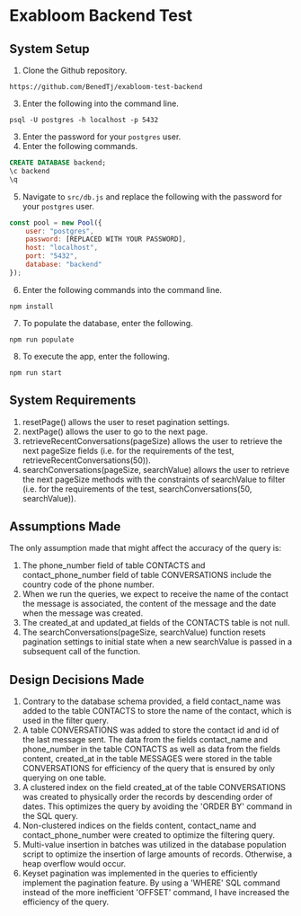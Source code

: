# Exabloom Backend Test
## System Setup
1. Clone the Github repository.
```
https://github.com/BenedTj/exabloom-test-backend
``` 
3. Enter the following into the command line.
```
psql -U postgres -h localhost -p 5432
```
3. Enter the password for your `postgres` user.
4. Enter the following commands.
~~~~sql
CREATE DATABASE backend;
\c backend
\q
~~~~
5. Navigate to `src/db.js` and replace the following with the password for your `postgres` user.
```javascript
const pool = new Pool({
    user: "postgres",
    password: [REPLACED WITH YOUR PASSWORD],
    host: "localhost",
    port: "5432",
    database: "backend"
});
```
6. Enter the following commands into the command line.
```
npm install
```
7. To populate the database, enter the following.
```
npm run populate
```
8. To execute the app, enter the following.
```
npm run start
```

## System Requirements
1. resetPage() allows the user to reset pagination settings.
2. nextPage() allows the user to go to the next page.
3. retrieveRecentConversations(pageSize) allows the user to retrieve the next pageSize fields (i.e. for the requirements of the test, retrieveRecentConversations(50)).
4. searchConversations(pageSize, searchValue) allows the user to retrieve the next pageSize methods with the constraints of searchValue to filter (i.e. for the requirements of the test, searchConversations(50, searchValue)).

## Assumptions Made
The only assumption made that might affect the accuracy of the query is:
1. The phone_number field of table CONTACTS and contact_phone_number field of table CONVERSATIONS include the country code of the phone number.
2. When we run the queries, we expect to receive the name of the contact the message is associated, the content of the message and the date when the message was created.
3. The created_at and updated_at fields of the CONTACTS table is not null.
4. The searchConversations(pageSize, searchValue) function resets pagination settings to initial state when a new searchValue is passed in a subsequent call of the function.

## Design Decisions Made
1. Contrary to the database schema provided, a field contact_name was added to the table CONTACTS to store the name of the contact, which is used in the filter query.
2. A table CONVERSATIONS was added to store the contact id and id of the last message sent. The data from the fields contact_name and phone_number in the table CONTACTS as well as data from the fields content, created_at in the table MESSAGES were stored in the table CONVERSATIONS for efficiency of the query that is ensured by only querying on one table.
3. A clustered index on the field created_at of the table CONVERSATIONS was created to physically order the records by descending order of dates. This optimizes the query by avoiding the 'ORDER BY' command in the SQL query.
4. Non-clustered indices on the fields content, contact_name and contact_phone_number were created to optimize the filtering query.
5. Multi-value insertion in batches was utilized in the database population script to optimize the insertion of large amounts of records. Otherwise, a heap overflow would occur.
6. Keyset pagination was implemented in the queries to efficiently implement the pagination feature. By using a 'WHERE' SQL command instead of the more inefficient 'OFFSET' command, I have increased the efficiency of the query.
